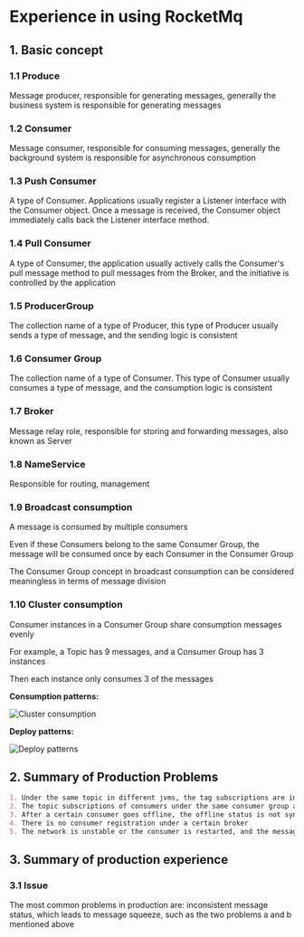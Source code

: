 # Experience in using RocketMq

## 1. Basic concept

### 1.1 Produce

Message producer, responsible for generating messages, generally the business system is responsible for generating messages

### 1.2 Consumer

Message consumer, responsible for consuming messages, generally the background system is responsible for asynchronous consumption

### 1.3 Push Consumer

A type of Consumer. Applications usually register a Listener interface with the Consumer object. Once a message is received, the Consumer object immediately calls back the Listener interface method.

### 1.4 Pull Consumer

A type of Consumer, the application usually actively calls the Consumer's pull message method to pull messages from the Broker, and the initiative is controlled by the application

### 1.5 ProducerGroup

The collection name of a type of Producer, this type of Producer usually sends a type of message, and the sending logic is consistent

### 1.6 Consumer Group

The collection name of a type of Consumer. This type of Consumer usually consumes a type of message, and the consumption logic is consistent

### 1.7 Broker

Message relay role, responsible for storing and forwarding messages, also known as Server

### 1.8 NameService

Responsible for routing, management

### 1.9 Broadcast consumption

A message is consumed by multiple consumers

Even if these Consumers belong to the same Consumer Group, the message will be consumed once by each Consumer in the Consumer Group

The Consumer Group concept in broadcast consumption can be considered meaningless in terms of message division

### 1.10 Cluster consumption

Consumer instances in a Consumer Group share consumption messages evenly

For example, a Topic has 9 messages, and a Consumer Group has 3 instances

Then each instance only consumes 3 of the messages


**Consumption patterns:**

![Cluster consumption](../Material/image/Experience%20in%20using%20RocketMq%20—%20Cluster%20consumption.png)

**Deploy patterns:**

![Deploy patterns](../Material/image/Experience%20in%20using%20RocketMq%20—%20deploy%20consumption.png)

## 2. Summary of Production Problems

```markdown
1. Under the same topic in different jvms, the tag subscriptions are inconsistent, resulting in inconsistent message status and consumption congestion
2. The topic subscriptions of consumers under the same consumer group are inconsistent, resulting in inconsistent message status and consumption congestion
3. After a certain consumer goes offline, the offline status is not synchronized with the entire cluster
4. There is no consumer registration under a certain broker
5. The network is unstable or the consumer is restarted, and the message is repeatedly consumed
```

## 3. Summary of production experience

### 3.1 Issue

The most common problems in production are: inconsistent message status, which leads to message squeeze, such as the two problems a and b mentioned above